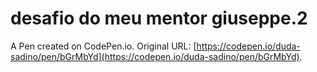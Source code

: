 # desafio do meu mentor giuseppe.2

A Pen created on CodePen.io. Original URL: [https://codepen.io/duda-sadino/pen/bGrMbYd](https://codepen.io/duda-sadino/pen/bGrMbYd).


